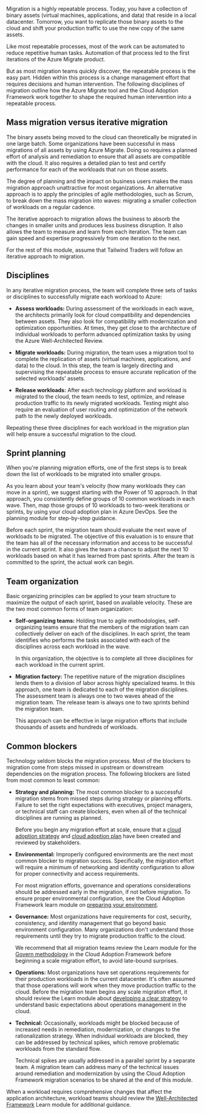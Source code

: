 Migration is a highly repeatable process. Today, you have a collection of binary assets (virtual machines, applications, and data) that reside in a local datacenter. Tomorrow, you want to replicate those binary assets to the cloud and shift your production traffic to use the new copy of the same assets. 

Like most repeatable processes, most of the work can be automated to reduce repetitive human tasks. Automation of that process led to the first iterations of the Azure Migrate product. 

But as most migration teams quickly discover, the repeatable process is the easy part. Hidden within this process is a change management effort that requires decisions and human intervention. The following disciplines of migration outline how the Azure Migrate tool and the Cloud Adoption Framework work together to shape the required human intervention into a repeatable process.

## Mass migration versus iterative migration

The binary assets being moved to the cloud can theoretically be migrated in one large batch. Some organizations have been successful in mass migrations of all assets by using Azure Migrate. Doing so requires a planned effort of analysis and remediation to ensure that all assets are compatible with the cloud. It also requires a detailed plan to test and certify performance for each of the workloads that run on those assets.

The degree of planning and the impact on business users makes the mass migration approach unattractive for most organizations. An alternative approach is to apply the principles of agile methodologies, such as Scrum, to break down the mass migration into waves: migrating a smaller collection of workloads on a regular cadence. 

The iterative approach to migration allows the business to absorb the changes in smaller units and produces less business disruption. It also allows the team to measure and learn from each iteration. The team can gain speed and expertise progressively from one iteration to the next.

For the rest of this module, assume that Tailwind Traders will follow an iterative approach to migration.

## Disciplines

In any iterative migration process, the team will complete three sets of tasks or disciplines to successfully migrate each workload to Azure:

- **Assess workloads:** During assessment of the workloads in each wave, the architects primarily look for cloud compatibility and dependencies between assets. They also look for compatibility with modernization and optimization opportunities. At times, they get close to the architecture of individual workloads to perform advanced optimization tasks by using the Azure Well-Architected Review.

- **Migrate workloads:** During migration, the team uses a migration tool to complete the replication of assets (virtual machines, applications, and data) to the cloud. In this step, the team is largely directing and supervising the repeatable process to ensure accurate replication of the selected workloads' assets.

- **Release workloads:** After each technology platform and workload is migrated to the cloud, the team needs to test, optimize, and release production traffic to its newly migrated workloads. Testing might also require an evaluation of user routing and optimization of the network path to the newly deployed workloads.

Repeating these three disciplines for each workload in the migration plan will help ensure a successful migration to the cloud.

## Sprint planning

When you're planning migration efforts, one of the first steps is to break down the list of workloads to be migrated into smaller groups.

As you learn about your team's velocity (how many workloads they can move in a sprint), we suggest starting with the Power of 10 approach. In that approach, you consistently define groups of 10 common workloads in each wave. Then, map those groups of 10 workloads to two-week iterations or sprints, by using your cloud adoption plan in Azure DevOps. See the planning module for step-by-step guidance.

Before each sprint, the migration team should evaluate the next wave of workloads to be migrated. The objective of this evaluation is to ensure that the team has all of the necessary information and access to be successful in the current sprint. It also gives the team a chance to adjust the next 10 workloads based on what it has learned from past sprints. After the team is committed to the sprint, the actual work can begin.

## Team organization

Basic organizing principles can be applied to your team structure to maximize the output of each sprint, based on available velocity. These are the two most common forms of team organization:

- **Self-organizing teams:** Holding true to agile methodologies, self-organizing teams ensure that the members of the migration team can collectively deliver on each of the disciplines. In each sprint, the team identifies who performs the tasks associated with each of the disciplines across each workload in the wave. 

  In this organization, the objective is to complete all three disciplines for each workload in the current sprint.
- **Migration factory:** The repetitive nature of the migration disciplines lends them to a division of labor across highly specialized teams. In this approach, one team is dedicated to each of the migration disciplines. The assessment team is always one to two waves ahead of the migration team. The release team is always one to two sprints behind the migration team. 

  This approach can be effective in large migration efforts that include thousands of assets and hundreds of workloads.

## Common blockers

Technology seldom blocks the migration process. Most of the blockers to migration come from steps missed in upstream or downstream dependencies on the migration process. The following blockers are listed from most common to least common:

- **Strategy and planning:** The most common blocker to a successful migration stems from missed steps during strategy or planning efforts. Failure to set the right expectations with executives, project managers, or technical staff can create blockers, even when all of the technical disciplines are running as planned. 

  Before you begin any migration effort at scale, ensure that a [cloud adoption strategy](https://docs.microsoft.com/learn/modules/cloud-adoption-framework-strategy/) and [cloud adoption plan](https://docs.microsoft.com/learn/modules/cloud-adoption-framework-plan/) have been created and reviewed by stakeholders.

- **Environmental:** Improperly configured environments are the next most common blocker to migration success. Specifically, the migration effort will require a minimum of networking and identity configuration to allow for proper connectivity and access requirements. 

  For most migration efforts, governance and operations considerations should be addressed early in the migration, if not before migration. To ensure proper environmental configuration, see the Cloud Adoption Framework learn module on [preparing your environment](https://docs.microsoft.com/learn/modules/cloud-adoption-framework-ready/).

- **Governance:** Most organizations have requirements for cost, security, consistency, and identity management that go beyond basic environment configuration. Many organizations don't understand those requirements until they try to migrate production traffic to the cloud. 

  We recommend that all migration teams review the Learn module for the [Govern methodology](https://docs.microsoft.com/learn/modules/cloud-adoption-framework-govern/) in the Cloud Adoption Framework before beginning a scale migration effort, to avoid late-bound surprises.

- **Operations:** Most organizations have set operations requirements for their production workloads in the current datacenter. It's often assumed that those operations will work when they move production traffic to the cloud. Before the migration team begins any scale migration effort, it should review the Learn module about [developing a clear strategy](https://docs.microsoft.com/learn/modules/cloud-adoption-framework-strategy/) to understand basic expectations about operations management in the cloud.

- **Technical:** Occasionally, workloads might be blocked because of increased needs in remediation, modernization, or changes to the rationalization strategy. When individual workloads are blocked, they can be addressed by technical spikes, which remove problematic workloads from the standard flow.

  Technical spikes are usually addressed in a parallel sprint by a separate team. A migration team can address many of the technical issues around remediation and modernization by using the Cloud Adoption Framework migration scenarios to be shared at the end of this module.

When a workload requires comprehensive changes that affect the application architecture, workload teams should review the [Well-Architected Framework](https://docs.microsoft.com/learn/modules/azure-well-architected-introduction/) Learn module for additional guidance.
